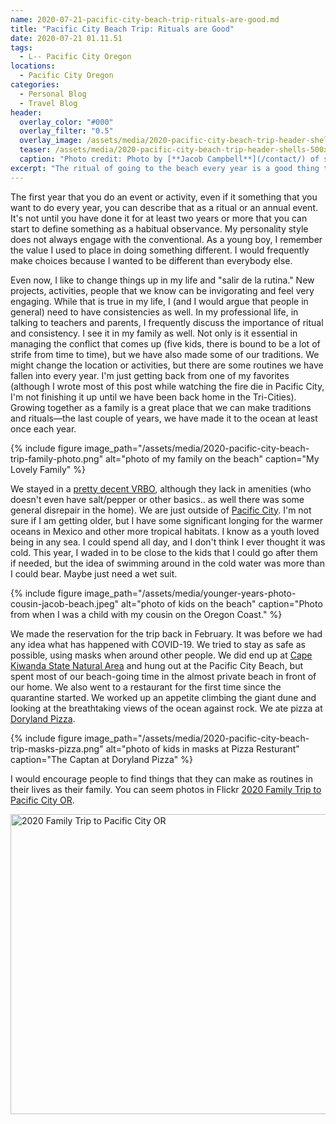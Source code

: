 ```yaml
---
name: 2020-07-21-pacific-city-beach-trip-rituals-are-good.md
title: "Pacific City Beach Trip: Rituals are Good"
date: 2020-07-21 01.11.51
tags:
  - L-- Pacific City Oregon
locations: 
  - Pacific City Oregon
categories:
  - Personal Blog
  - Travel Blog
header:
  overlay_color: "#000"
  overlay_filter: "0.5"
  overlay_image: /assets/media/2020-pacific-city-beach-trip-header-shells-1200x500.png
  teaser: /assets/media/2020-pacific-city-beach-trip-header-shells-500x300.png
  caption: "Photo credit: Photo by [**Jacob Campbell**](/contact/) of shells close up on Pacific City Beach in Oregon."
excerpt: "The ritual of going to the beach every year is a good thing that makes my heart feel kind of amazing."
---
```


The first year that you do an event or activity, even if it something that you want to do every year, you can describe that as a ritual or an annual event. It's not until you have done it for at least two years or more that you can start to define something as a habitual observance. My personality style does not always engage with the conventional. As a young boy, I remember the value I used to place in doing something different. I would frequently make choices because I wanted to be different than everybody else. 

Even  now, I like to change things up in my life and "salir de la rutina." New projects, activities, people that we know can be invigorating and feel very engaging. While that is true in my life, I (and I would argue that people in general) need to have consistencies as well. In my professional life, in talking to teachers and parents, I frequently discuss the importance of ritual and consistency. I see it in my family as well. Not only is it essential in managing the conflict that comes up (five kids, there is bound to be a lot of strife from time to time), but we have also made some of our traditions. We might change the location or activities, but there are some routines we have fallen into every year. I'm just getting back from one of my favorites (although I wrote most of this post while watching the fire die in Pacific City, I'm not finishing it up until we have been back home in the Tri-Cities). Growing together as a family is a great place that we can make traditions and rituals—the last couple of years, we have made it to the ocean at least once each year.

{% include figure image_path="/assets/media/2020-pacific-city-beach-trip-family-photo.png" alt="photo of my family on the beach" caption="My Lovely Family" %}

We stayed in a [pretty decent VRBO](https://www.vrbo.com/1298126), although they lack in amenities (who doesn't even have salt/pepper or other basics.. as well there was some general disrepair in the home). We are just outside of [Pacific City](https://en.wikipedia.org/wiki/Pacific_City%2C_Oregon). I'm not sure if I am getting older, but I have some significant longing for the warmer oceans in Mexico and other more tropical habitats. I know as a youth loved being in any sea. I could spend all day, and I don't think I ever thought it was cold. This year, I waded in to be close to the kids that I could go after them if needed, but the idea of swimming around in the cold water was more than I could bear. Maybe just need a wet suit.

{% include figure image_path="/assets/media/younger-years-photo-cousin-jacob-beach.jpeg" alt="photo of kids on the beach" caption="Photo from when I was a child with my cousin on the Oregon Coast." %}

We made the reservation for the trip back in February. It was before we had any idea what has happened with COVID-19. We tried to stay as safe as possible, using masks when around other people. We did end up at [Cape Kiwanda State Natural Area](https://stateparks.oregon.gov/index.cfm?do=park.profile&parkId=130) and hung out at the Pacific City Beach, but spent most of our beach-going time in the almost private beach in front of our home. We also went to a restaurant for the first time since the quarantine started. We worked up an appetite climbing the giant dune and looking at the breathtaking views of the ocean against rock. We ate pizza at [Doryland Pizza](https://www.capekiwandarvresort.com/Doryland_Pizza.html).

{% include figure image_path="/assets/media/2020-pacific-city-beach-trip-masks-pizza.png" alt="photo of kids in masks at Pizza Resturant" caption="The Captan at Doryland Pizza" %}

I would encourage people to find things that they can make as routines in their lives as their family. You can seem photos in Flickr [2020 Family Trip to Pacific City OR](https://www.flickr.com/photos/189416570@N06/albums/72157715180028408).

<a data-flickr-embed="true" data-header="true" data-footer="true" href="https://www.flickr.com/photos/189416570@N06/albums/72157715180028408" title="2020 Family Trip to Pacific City OR"><img src="https://live.staticflickr.com/65535/50136495967_339c2be2ca_z.jpg" width="640" height="480" alt="2020 Family Trip to Pacific City OR"></a><script async src="//embedr.flickr.com/assets/client-code.js" charset="utf-8"></script>
